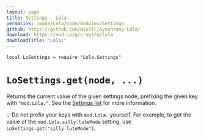 ```yaml
---
layout: page
title: Settings - Lola
permalink: /mods/Lola/code/modules/Settings
github: https://github.com/Nixill/Synchrony-Lola/
download: https://mod.io/g/crypt/m/lola
downloadTitle: "Lola:"
---
```


`local LoSettings = require "Lola.Settings"`

# `LoSettings.get(node, ...)`
Returns the current value of the given settings node, prefixing the given key with `"mod.Lola."`. See the [Settings list](../settings.md) for more information.

💡 Do not prefix your keys with `mod.Lola.` yourself. For example, to get the value of the `mod.Lola.silly.luteMode` setting, use `LoSettings.get("silly.luteMode")`.